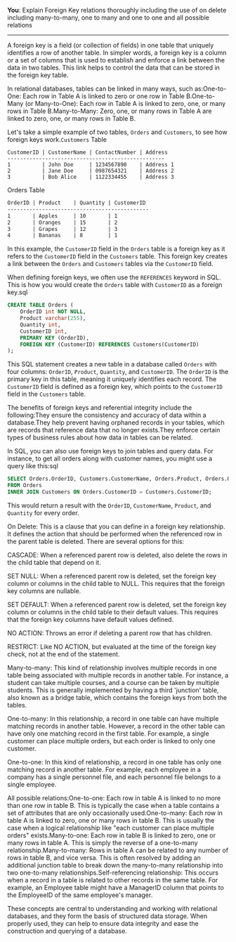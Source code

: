 **You**: Explain Foreign Key relations thoroughly including the use of on delete including many-to-many, one to many and one to one and all possible relations

---------

A foreign key is a field (or collection of fields) in one table that uniquely identifies a row of another table. In simpler words, a foreign key is a column or a set of columns that is used to establish and enforce a link between the data in two tables. This link helps to control the data that can be stored in the foreign key table.

In relational databases, tables can be linked in many ways, such as:One-to-One: Each row in Table A is linked to zero or one row in Table B.One-to-Many (or Many-to-One): Each row in Table A is linked to zero, one, or many rows in Table B.Many-to-Many: Zero, one, or many rows in Table A are linked to zero, one, or many rows in Table B.

Let's take a simple example of two tables, ```Orders``` and ```Customers```, to see how foreign keys work.```Customers``` Table
```Table:markdown
CustomerID | CustomerName | ContactNumber | Address
--------------------------------------------------
1          | John Doe     | 1234567890    | Address 1
2          | Jane Doe     | 0987654321    | Address 2
3          | Bob Alice    | 1122334455    | Address 3
```

Orders Table
```md
OrderID | Product    | Quantity | CustomerID
---------------------------------------------
1       | Apples     | 10       | 1
2       | Oranges    | 15       | 2
3       | Grapes     | 12       | 3
4       | Bananas    | 8        | 1
```

In this example, the ```CustomerID``` field in the ```Orders``` table is a foreign key as it refers to the ```CustomerID``` field in the ```Customers``` table. This foreign key creates a link between the ```Orders``` and ```Customers``` tables via the ```CustomerID``` field.

When defining foreign keys, we often use the ```REFERENCES``` keyword in SQL. This is how you would create the ```Orders``` table with ```CustomerID``` as a foreign key.sql
```sql
CREATE TABLE Orders (
    OrderID int NOT NULL,
    Product varchar(255),
    Quantity int,
    CustomerID int,
    PRIMARY KEY (OrderID),
    FOREIGN KEY (CustomerID) REFERENCES Customers(CustomerID)
);
```

This SQL statement creates a new table in a database called ```Orders``` with four columns: ```OrderID```, ```Product```, ```Quantity```, and ```CustomerID```. The ```OrderID``` is the primary key in this table, meaning it uniquely identifies each record. The ```CustomerID``` field is defined as a foreign key, which points to the ```CustomerID``` field in the ```Customers``` table.

The benefits of foreign keys and referential integrity include the following:They ensure the consistency and accuracy of data within a database.They help prevent having orphaned records in your tables, which are records that reference data that no longer exists.They enforce certain types of business rules about how data in tables can be related.

In SQL, you can also use foreign keys to join tables and query data. For instance, to get all orders along with customer names, you might use a query like this:sql
```sql
SELECT Orders.OrderID, Customers.CustomerName, Orders.Product, Orders.Quantity
FROM Orders
INNER JOIN Customers ON Orders.CustomerID = Customers.CustomerID;
```

This would return a result with the ```OrderID```, ```CustomerName```, ```Product```, and ```Quantity``` for every order.

On Delete: This is a clause that you can define in a foreign key relationship. It defines the action that should be performed when the referenced row in the parent table is deleted. There are several options for this:

CASCADE: When a referenced parent row is deleted, also delete the rows in the child table that depend on it.

SET NULL: When a referenced parent row is deleted, set the foreign key column or columns in the child table to NULL. This requires that the foreign key columns are nullable.

SET DEFAULT: When a referenced parent row is deleted, set the foreign key column or columns in the child table to their default values. This requires that the foreign key columns have default values defined.

NO ACTION: Throws an error if deleting a parent row that has children.

RESTRICT: Like NO ACTION, but evaluated at the time of the foreign key check, not at the end of the statement.

Many-to-many: This kind of relationship involves multiple records in one table being associated with multiple records in another table. For instance, a student can take multiple courses, and a course can be taken by multiple students. This is generally implemented by having a third 'junction' table, also known as a bridge table, which contains the foreign keys from both the tables.

One-to-many: In this relationship, a record in one table can have multiple matching records in another table. However, a record in the other table can have only one matching record in the first table. For example, a single customer can place multiple orders, but each order is linked to only one customer.

One-to-one: In this kind of relationship, a record in one table has only one matching record in another table. For example, each employee in a company has a single personnel file, and each personnel file belongs to a single employee.

All possible relations:One-to-one: Each row in table A is linked to no more than one row in table B. This is typically the case when a table contains a set of attributes that are only occasionally used.One-to-many: Each row in table A is linked to zero, one or many rows in table B. This is usually the case when a logical relationship like "each customer can place multiple orders" exists.Many-to-one: Each row in table B is linked to zero, one or many rows in table A. This is simply the reverse of a one-to-many relationship.Many-to-many: Rows in table A can be related to any number of rows in table B, and vice versa. This is often resolved by adding an additional junction table to break down the many-to-many relationship into two one-to-many relationships.Self-referencing relationship: This occurs when a record in a table is related to other records in the same table. For example, an Employee table might have a ManagerID column that points to the EmployeeID of the same employee's manager.

These concepts are central to understanding and working with relational databases, and they form the basis of structured data storage. When properly used, they can help to ensure data integrity and ease the construction and querying of a database.

